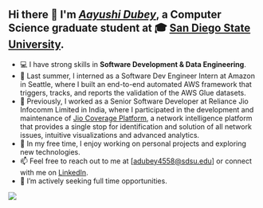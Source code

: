 ## Hi there 👋 I'm [_**Aayushi Dubey**_](https://www.linkedin.com/in/aayushidubey16/), a Computer Science graduate student at 🎓 [San Diego State University](https://cs.sdsu.edu/).
- 💻 I have strong skills in **Software Development & Data Engineering**.
- 💼 Last summer, I interned as a Software Dev Engineer Intern at Amazon in Seattle, where I built an end-to-end automated AWS framework that triggers, tracks, and reports the validation of the AWS Glue datasets.
- 🏢 Previously, I worked as a Senior Software Developer at Reliance Jio Infocomm Limited in India, where I participated in the development and maintenance of [Jio Coverage Platform](https://www.jio.com/platforms/resource-center/video/jio-coverage-platform), a network intelligence platform that provides a single stop for identification and solution of all network issues, intuitive visualizations and advanced analytics.
- 🌟 In my free time, I enjoy working on personal projects and exploring new technologies.
- 📫 Feel free to reach out to me at [adubey4558@sdsu.edu] or connect with me on [LinkedIn](https://www.linkedin.com/in/aayushidubey16/).
- 🏢 I’m actively seeking full time opportunities.

<a href="https://github.com/anuraghazra/github-readme-stats"><img align="center" src="https://github-readme-stats.vercel.app/api/top-langs/?username=aayushidubey16&layout=compact&theme=buefy&hide_border=true" /></a>
